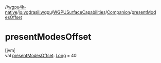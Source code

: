 //[wgpu4k-native](../../../../index.md)/[io.ygdrasil.wgpu](../../index.md)/[WGPUSurfaceCapabilities](../index.md)/[Companion](index.md)/[presentModesOffset](present-modes-offset.md)

# presentModesOffset

[jvm]\
val [presentModesOffset](present-modes-offset.md): [Long](https://kotlinlang.org/api/core/kotlin-stdlib/kotlin/-long/index.html) = 40
